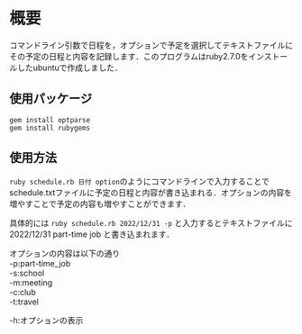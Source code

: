 # 概要
コマンドライン引数で日程を，オプションで予定を選択してテキストファイルにその予定の日程と内容を記録します．このプログラムはruby2.7.0をインストールしたubuntuで作成しました．

## 使用パッケージ

```
gem install optparse
gem install rubygems
```

## 使用方法
`ruby schedule.rb 日付 option`のようにコマンドラインで入力することでschedule.txtファイルに予定の日程と内容が書き込まれる．オプションの内容を増やすことで予定の内容も増やすことができます．

具体的には
`ruby schedule.rb 2022/12/31 -p`
と入力するとテキストファイルに
2022/12/31 part-time job
と書き込まれます．

オプションの内容は以下の通り  
-p:part-time_job  
-s:school  
-m:meeting  
-c:club  
-t:travel  

-h:オプションの表示  